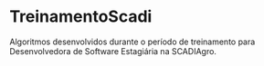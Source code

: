 # TreinamentoScadi
Algoritmos desenvolvidos durante o período de treinamento para Desenvolvedora de Software Estagiária na SCADIAgro.
